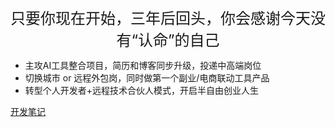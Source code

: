 <center><font  size=5>只要你现在开始，三年后回头，你会感谢今天没有“认命”的自己</font></center>


- 主攻AI工具整合项目，简历和博客同步升级，投递中高端岗位
- 切换城市 or 远程外包岗，同时做第一个副业/电商联动工具产品
- 转型个人开发者+远程技术合伙人模式，开启半自由创业人生

[开发笔记](https://www.yuque.com/fusuccess/mbzdug/ucry0f26o1bva6g4?singleDoc=)
